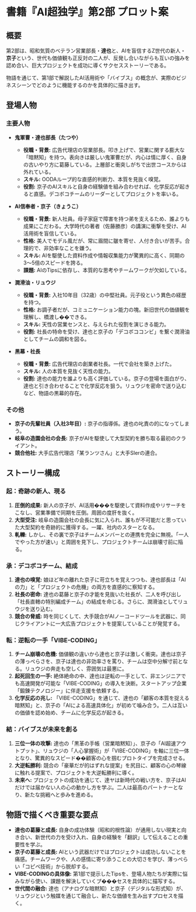 # 書籍『AI超独学』第2部 プロット案

## 概要

第2部は、昭和気質のベテラン営業部長・**達也**と、AIを盲信するZ世代の新人・**京子**という、世代も価値観も正反対の二人が、反発し合いながらも互いの強みを認め合い、巨大プロジェクトを成功に導くサクセスストーリーである。

物語を通じて、第1部で解説したAI活用術や「バイブス」の概念が、実際のビジネスシーンでどのように機能するのかを具体的に描き出す。

## 登場人物

### 主要人物

*   **鬼軍曹・達也部長（たつや）**
    *   **役職・背景:** 広告代理店の営業部長。叩き上げで、営業に関する膨大な「暗黙知」を持つ。表向きは厳しい鬼軍曹だが、内心は情に厚く、自身の古いやり方に葛藤している。上層部と衝突しがちで出世コースからは外れている。
    *   **スキル:** OODAループ的な直感的判断力、本質を見抜く嗅覚。
    *   **役割:** 京子のAIスキルと自身の経験値を組み合わせれば、化学反応が起きると直感。デコボコチームのリーダーとしてプロジェクトを率いる。

*   **AI信奉者・京子（きょうこ）**
    *   **役職・背景:** 新人社員。母子家庭で障害を持つ弟を支えるため、誰よりも成果にこだわる。大学時代の著者（佐藤勝彦）の講演に衝撃を受け、AI活用術を盲信している。
    *   **性格:** 美人でモデル風だが、常に眉間に皺を寄せ、人付き合いが苦手。合理的で、非効率なことを嫌う。
    *   **スキル:** AIを駆使した資料作成や情報収集能力が驚異的に高く、同期の3〜5倍のスピードを誇る。
    *   **課題:** AIのTipsに依存し、本質的な思考やチームワークが欠如している。

*   **潤滑油・リュウジ**
    *   **役職・背景:** 入社10年目（32歳）の中堅社員。元子役という異色の経歴を持つ。
    *   **性格:** お調子者だが、コミュニケーション能力の塊。新旧世代の価値観を理解し、橋渡し��できる。
    *   **スキル:** 天性の営業センスと、与えられた役割を演じきる能力。
    *   **役割:** 社長の特命を受け、達也と京子の「デコボココンビ」を繋ぐ潤滑油としてチームの調和を図る。

*   **黒幕・社長**
    *   **役職・背景:** 広告代理店の創業者社長。一代で会社を築き上げた。
    *   **スキル:** 人の本質を見抜く天性の能力。
    *   **役割:** 達也の能力を誰よりも高く評価している。京子の登場を面白がり、達也と引き合わせることで化学反応を狙う。リュウジを密命で送り込むなど、物語の黒幕的存在。

### その他

*   **京子の先輩社員（入社3年目）:** 京子の指導係。達也の叱責の的になってしまう。
*   **岐阜の造園会社の会長:** 京子がAIを駆使して大型契約を勝ち取る最初のクライアント。
*   **競合他社:** 大手広告代理店「某ランツさん」と大手SIerの連合。

## ストーリー構成

### 起：奇跡の新人、現る

1.  **圧倒的成果:** 新人の京子が、AI活用���を駆使して資料作成やリサーチをこなし、営業準備で同期を圧倒。周囲の度肝を抜く。
2.  **大型受注:** 岐阜の造園会社の会長に気に入られ、誰もが不可能だと思っていた大型契約を奇跡的に獲得する。一躍、社内のスターとなる。
3.  **軋轢:** しかし、その裏で京子はチームメンバーとの連携を完全に無視。「一人でやった方が速い」と周囲を見下し、プロジェクトチームは崩壊寸前に陥る。

### 承：デコボコチーム、結成

1.  **達也の嗅覚:** 娘ほど年の離れた京子に苛立ちを覚えつつも、達也部長は「AIの力」と「プロジェクトの危機」の両方を直感的に察知する。
2.  **社長の密命:** 達也の葛藤と京子の才能を見抜いた社長が、二人を呼び出し「社長直轄の特別編成チーム」の結成を命じる。さらに、潤滑油としてリュウジを送り込む。
3.  **競合の脅威:** 時を同じくして、大手競合がAIノーコードツールを武器に、同じクライアントに一大広告プロジェクトを提案していることが発覚する。

### 転：逆転の一手「VIBE-CODING」

1.  **チーム崩壊の危機:** 価値観の違いから達也と京子は激しく衝突。達也は京子の薄っぺらさを、京子は達也の非効率さを罵り、チームは空中分解寸前となる。リュウジの奔走も空しく、雰囲気は最悪に。
2.  **起死回生の一手:** 絶体絶命の中、達也は逆転の一手として、非エンジニアでも高速開発が可能な「VIBE-CODING」の導入を決断。スタートアップ企業「鍛錬テクノロジー」に伴走支援を依頼する。
3.  **化学反応の兆し:** 「VIBE-CODING」を通じて、達也の「顧客の本質を捉える暗黙知」と、京子の「AIによる高速具体化」が初めて噛み合う。二人は互いの価値を認め始め、チームに化学反応が起きる。

### 結：バイブスが未来を創る

1.  **三位一体の攻撃:** 達也の「黒革の手帳（営業暗黙知）」、京子の「AI超速アウトプット」、リュウジの「人心掌握術」が「VIBE-CODING」を軸に三位一体となり、驚異的なスピード��顧客の心を掴むプロトタイプを完成させる。
2.  **大逆転勝利:** 競合の「豪華だが的はずれな提案」を尻目に、顧客の心の琴線に触れる提案で、プロジェクトを大逆転勝利に導く。
3.  **未来へ:** プロジェクトの成功を通じて、達ヤは新時代の戦い方を、京子はAIだけでは届かない人の心の動かし方を学ぶ。二人は最高のパートナーとなり、新たな挑戦へと歩みを進める。

## 物語で描くべき重要な要点

*   **達也の葛藤と成長:** 自身の成功体験（昭和的根性論）が通用しない現実と向き合い、新世代の力を受け入れ、自身の経験を「翻訳」して伝えることの重要性を学ぶ。
*   **京子の葛藤と成長:** AIという武器だけではプロジェクトは成功しないことを痛感。チームワークや、人の感情に寄り添うことの大切さを学び、薄っぺらい「コピペ技術」から脱却する。
*   **VIBE-CODINGの具体像:** 第1部で提示したTipsを、登場人物たちが実際に悩みながら使い、課題を解決していくプ���セスを具体的に描写する。
*   **世代間の融合:** 達也（アナログな暗黙知）と京子（デジタルな形式知）が、リュウジという触媒を通じて融合し、新たな価値を生み出すプロセスを描く。

